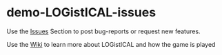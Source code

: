 # demo-LOGistICAL-issues

Use the [Issues](https://github.com/rayanth/demo-LOGistICAL-issues/issues) Section to post bug-reports or request new features.

Use the [Wiki](https://github.com/rayanth/demo-LOGistICAL-issues/wiki) to learn more about LOGistICAL and how the game is played

